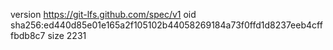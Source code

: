 version https://git-lfs.github.com/spec/v1
oid sha256:ed440d85e01e165a2f105102b44058269184a73f0ffd1d8237eeb4cfffbdb8c7
size 2231
